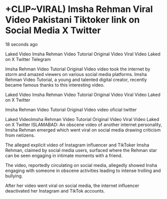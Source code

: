 # +CLIP~VIRAL) Imsha Rehman Viral Video Pakistani Tiktoker link on Social Media X Twitter

18 seconds ago

Laked Video Imsha Rehman Video Tutorial Original Video Viral Video Laked on X Twitter Telegram
​


Imsha Rehman Video Tutorial Original Video video took the internet by storm and amazed viewers on various social media platforms. Imsha Rehman Video Tutorial, a young and talented digital creator, recently became famous thanks to this interesting video.



Laked Video Imsha Rehman Video Tutorial Original Video Viral Video Laked on X Twitter



Imsha Rehman Video Tutorial Original Video video oficial twitter



Laked VideoImsha Rehman Video Tutorial Original Video Viral Video Laked on X Twitter
ISLAMABAD: An obscene video of another internet personality, Imsha Rehman emerged which went viral on social media drawing criticism from netizens.

The alleged explicit video of Instagram influencer and TikToker Imsha Rehman, claimed by social media users, surfaced where the Rehman star can be seen engaging in intimate moments with a friend.

The video, reportedly circulating on social media, allegedly showed Insha engaging with someone in obscene activities leading to intense trolling and bullying.

After her video went viral on social media, the internet influencer deactivated her Instagram and TikTok accounts.
